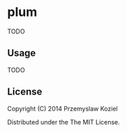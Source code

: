 # plum

TODO

## Usage

TODO

## License

Copyright (C) 2014 Przemyslaw Koziel

Distributed under the The MIT License.

